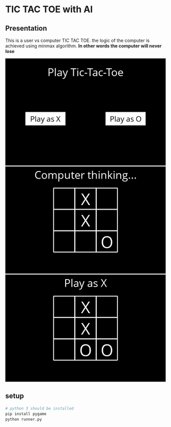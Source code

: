 # TIC TAC TOE with AI

## Presentation

This is a user vs computer TIC TAC TOE. the logic of the computer is achieved using
minmax algorithm. **In other words the computer will never lose**

![init](images/init.png)
![move1](images/move1.png)
![move2](images/move2.png)

## setup

```bash
# python 3 should be installed
pip install pygame
python runner.py
```
